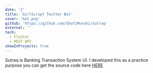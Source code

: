 ```yaml
---
date: '2'
title: 'GirlScript Twitter Bot'
cover: 'bot.png'
github: 'https://github.com/ShafiMunshi/Sutraq'
external: ''
tech:
  - Flutter 
  - REST API
showInProjects: true
---
```


Sutraq is Banking Transaction System UI. I developed this as a practice purpose
you can get the source code here [HERE](https://github.com/ShafiMunshi/Sutraq/)

<!-- A Twitter Bot for [GirlScript Foundation](https://www.girlscript.tech/) that automatically retweets, favourites the tweets and follows the users who tweet with hashtag #girlscript. Checkout my tech blog on how to create it [HERE](https://www.geeksforgeeks.org/how-to-make-a-twitter-bot-in-python/) -->
